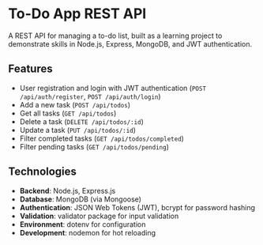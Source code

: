 # To-Do App REST API

A REST API for managing a to-do list, built as a learning project to demonstrate skills in Node.js, Express, MongoDB, and JWT authentication.

## Features

- User registration and login with JWT authentication (`POST /api/auth/register`, `POST /api/auth/login`)
- Add a new task (`POST /api/todos`)
- Get all tasks (`GET /api/todos`)
- Delete a task (`DELETE /api/todos/:id`)
- Update a task (`PUT /api/todos/:id`)
- Filter completed tasks (`GET /api/todos/completed`)
- Filter pending tasks (`GET /api/todos/pending`)

## Technologies

- **Backend**: Node.js, Express.js
- **Database**: MongoDB (via Mongoose)
- **Authentication**: JSON Web Tokens (JWT), bcrypt for password hashing
- **Validation**: validator package for input validation
- **Environment**: dotenv for configuration
- **Development**: nodemon for hot reloading
